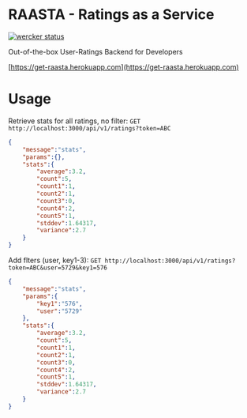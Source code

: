 # RAASTA - Ratings as a Service
[![wercker status](https://app.wercker.com/status/060efa84cf68b45c907109186971e70d/s "wercker status")](https://app.wercker.com/project/bykey/060efa84cf68b45c907109186971e70d)

Out-of-the-box User-Ratings Backend for Developers

[https://get-raasta.herokuapp.com](https://get-raasta.herokuapp.com)


# Usage

Retrieve stats for all ratings, no filter:
`GET http://localhost:3000/api/v1/ratings?token=ABC`

```json
{
    "message":"stats",
    "params":{},
    "stats":{
        "average":3.2,
        "count":5,
        "count1":1,
        "count2":1,
        "count3":0,
        "count4":2,
        "count5":1,
        "stddev":1.64317,
        "variance":2.7
    }
}
```

Add flters (user, key1-3):
`GET http://localhost:3000/api/v1/ratings?token=ABC&user=5729&key1=576`

```json
{
    "message":"stats",
    "params":{
        "key1":"576",
        "user":"5729"
    },
    "stats":{
        "average":3.2,
        "count":5,
        "count1":1,
        "count2":1,
        "count3":0,
        "count4":2,
        "count5":1,
        "stddev":1.64317,
        "variance":2.7
    }
}
```
